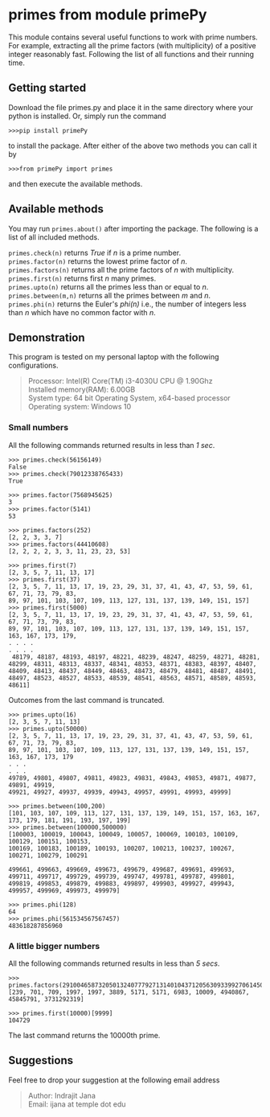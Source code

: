 # primes from module primePy
This module contains several useful functions to work with prime numbers. For example, extracting all the prime factors (with multiplicity) of a positive integer reasonably fast. Following the list of all functions and their running time.

## Getting started
Download the file primes.py and place it in the same directory where your python is installed. Or, simply run the command 
```
>>>pip install primePy
```
to install the package. After either of the above two methods you can call it by 
```
>>>from primePy import primes
```
 and then execute the available methods.

## Available methods
You may run `primes.about()` after importing the package. The following is a list of all included methods.


`primes.check(n)` returns *True* if *n* is a prime number.<br />
`primes.factor(n)` returns the lowest prime factor of *n*. <br />
`primes.factors(n)` returns all the prime factors of *n* with multiplicity.<br />
`primes.first(n)` returns first *n* many primes. <br />
`primes.upto(n)` returns all the primes less than or equal to *n*. <br />
`primes.between(m,n)` returns all the primes between *m* and *n*. <br />
`primes.phi(n)` returns the Euler's *phi(n)* i.e., the number of integers less than *n* which have no common factor with *n*. <br />


## Demonstration

This program is tested on my personal laptop with the following configurations.

>Processor: Intel(R) Core(TM) i3-4030U CPU @ 1.90Ghz<br/>
>Installed memory(RAM): 6.00GB <br/>
>System type: 64 bit Operating System, x64-based processor<br/>
>Operating system: Windows 10

### Small numbers
All the following commands returned results in less than *1 sec*.

```
>>> primes.check(56156149)
False
>>> primes.check(79012338765433)
True
```

```
>>> primes.factor(7568945625)
3
>>> primes.factor(5141)
53
```

```
>>> primes.factors(252)
[2, 2, 3, 3, 7]
>>> primes.factors(44410608)
[2, 2, 2, 2, 3, 3, 11, 23, 23, 53]
```

```
>>> primes.first(7)
[2, 3, 5, 7, 11, 13, 17]
>>> primes.first(37)
[2, 3, 5, 7, 11, 13, 17, 19, 23, 29, 31, 37, 41, 43, 47, 53, 59, 61, 67, 71, 73, 79, 83,
89, 97, 101, 103, 107, 109, 113, 127, 131, 137, 139, 149, 151, 157]
>>> primes.first(5000)
[2, 3, 5, 7, 11, 13, 17, 19, 23, 29, 31, 37, 41, 43, 47, 53, 59, 61, 67, 71, 73, 79, 83,
89, 97, 101, 103, 107, 109, 113, 127, 131, 137, 139, 149, 151, 157, 163, 167, 173, 179,
. . . . 
. . . .
 48179, 48187, 48193, 48197, 48221, 48239, 48247, 48259, 48271, 48281, 48299, 48311, 48313, 48337, 48341, 48353, 48371, 48383, 48397, 48407, 48409, 48413, 48437, 48449, 48463, 48473, 48479, 48481, 48487, 48491, 48497, 48523, 48527, 48533, 48539, 48541, 48563, 48571, 48589, 48593, 48611]
```
Outcomes from the last command is truncated.

```
>>> primes.upto(16)
[2, 3, 5, 7, 11, 13]
>>> primes.upto(50000)
[2, 3, 5, 7, 11, 13, 17, 19, 23, 29, 31, 37, 41, 43, 47, 53, 59, 61, 67, 71, 73, 79, 83,
89, 97, 101, 103, 107, 109, 113, 127, 131, 137, 139, 149, 151, 157, 163, 167, 173, 179
. . .
. . .
49789, 49801, 49807, 49811, 49823, 49831, 49843, 49853, 49871, 49877, 49891, 49919,
49921, 49927, 49937, 49939, 49943, 49957, 49991, 49993, 49999]
```

```
>>> primes.between(100,200)
[101, 103, 107, 109, 113, 127, 131, 137, 139, 149, 151, 157, 163, 167, 173, 179, 181, 191, 193, 197, 199]
>>> primes.between(100000,500000)
[100003, 100019, 100043, 100049, 100057, 100069, 100103, 100109, 100129, 100151, 100153,
100169, 100183, 100189, 100193, 100207, 100213, 100237, 100267, 100271, 100279, 100291

499661, 499663, 499669, 499673, 499679, 499687, 499691, 499693, 499711, 499717, 499729, 499739, 499747, 499781, 499787, 499801, 499819, 499853, 499879, 499883, 499897, 499903, 499927, 499943, 499957, 499969, 499973, 499979]
```

```
>>> primes.phi(128)
64
>>> primes.phi(561534567567457)
483618287856960
```
### A little bigger numbers

All the following commands returned results in less than *5 secs*.

```
>>> primes.factors(2910046587320501324077792713140104371205630933992706145011)
[239, 701, 709, 1997, 1997, 3889, 5171, 5171, 6983, 10009, 4940867, 45845791, 3731292319]
```

```
>>> primes.first(10000)[9999]
104729
```
The last command returns the 10000th prime.

## Suggestions
Feel free to drop your suggestion at the following email address<br/>
>Author: Indrajit Jana<br/>
>Email: ijana at temple dot edu



